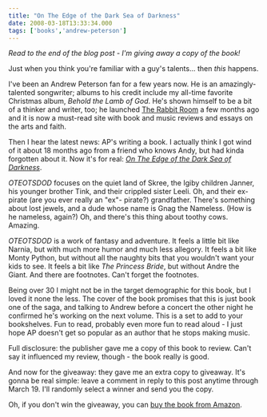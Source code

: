 ```yaml
---
title: "On The Edge of the Dark Sea of Darkness"
date: 2008-03-18T13:33:34.000
tags: ['books','andrew-peterson']
---
```


_Read to the end of the blog post - I'm giving away a copy of the book!_

Just when you think you're familiar with a guy's talents... then _this_ happens.

I've been an Andrew Peterson fan for a few years now. He is an amazingly-talented songwriter; albums to his credit include my all-time favorite Christmas album, _Behold the Lamb of God_. He's shown himself to be a bit of a thinker and writer, too; he launched [The Rabbit Room](http://www.rabbitroom.com) a few months ago and it is now a must-read site with book and music reviews and essays on the arts and faith.

Then I hear the latest news: AP's writing a book. I actually think I got wind of it about 18 months ago from a friend who knows Andy, but had kinda forgotten about it. Now it's for real: [_On The Edge of the Dark Sea of Darkness_](http://www.amazon.com/exec/obidos/ASIN/1400073847).

_OTEOTSDOD_ focuses on the quiet land of Skree, the Igiby children Janner, his younger brother Tink, and their crippled sister Leeli. Oh, and their ex-pirate (are you ever really an "ex"- pirate?) grandfather. There's something about lost jewels, and a dude whose name is Gnag the Nameless. (How is he nameless, again?) Oh, and there's this thing about toothy cows. Amazing.

_OTEOTSDOD_ is a work of fantasy and adventure. It feels a little bit like Narnia, but with much more humor and much less allegory. It feels a bit like Monty Python, but without all the naughty bits that you wouldn't want your kids to see. It feels a bit like _The Princess Bride_, but without Andre the Giant. And there are footnotes. Can't forget the footnotes.

Being over 30 I might not be in the target demographic for this book, but I loved it none the less. The cover of the book promises that this is just book one of the saga, and talking to Andrew before a concert the other night he confirmed he's working on the next volume. This is a set to add to your bookshelves. Fun to read, probably even more fun to read aloud - I just hope AP doesn't get so popular as an author that he stops making music.

Full disclosure: the publisher gave me a copy of this book to review. Can't say it influenced my review, though - the book really is good.

And now for the giveaway: they gave me an extra copy to giveaway. It's gonna be real simple: leave a comment in reply to this post anytime through March 19. I'll randomly select a winner and send you the copy.

Oh, if you don't win the giveaway, you can [buy the book from Amazon](http://www.amazon.com/exec/obidos/ASIN/1400073847).
